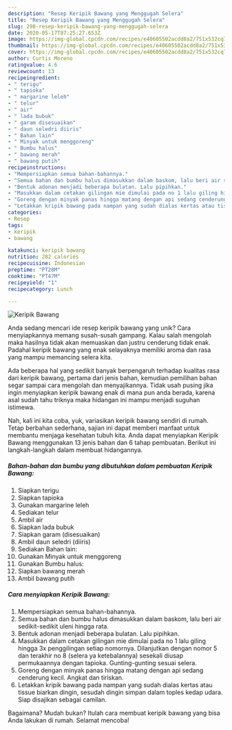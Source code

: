 ```yaml
---
description: "Resep Keripik Bawang yang Menggugah Selera"
title: "Resep Keripik Bawang yang Menggugah Selera"
slug: 298-resep-keripik-bawang-yang-menggugah-selera
date: 2020-05-17T07:25:27.653Z
image: https://img-global.cpcdn.com/recipes/e40605502acdd8a2/751x532cq70/keripik-bawang-foto-resep-utama.jpg
thumbnail: https://img-global.cpcdn.com/recipes/e40605502acdd8a2/751x532cq70/keripik-bawang-foto-resep-utama.jpg
cover: https://img-global.cpcdn.com/recipes/e40605502acdd8a2/751x532cq70/keripik-bawang-foto-resep-utama.jpg
author: Curtis Moreno
ratingvalue: 4.6
reviewcount: 13
recipeingredient:
- " terigu"
- " tapioka"
- " margarine leleh"
- " telur"
- " air"
- " lada bubuk"
- " garam disesuaikan"
- " daun seledri diiris"
- " Bahan lain"
- " Minyak untuk menggoreng"
- " Bumbu halus"
- " bawang merah"
- " bawang putih"
recipeinstructions:
- "Mempersiapkan semua bahan-bahannya."
- "Semua bahan dan bumbu halus dimasukkan dalam baskom, lalu beri air sedikit-sedikit uleni hingga rata."
- "Bentuk adonan menjadi beberapa bulatan. Lalu pipihkan."
- "Masukkan dalam cetakan gilingan mie dimulai pada no 1 lalu giling hingga 3x penggilingan setiap nomornya. Dilanjutkan dengan nomor 5 dan terakhir no 8 (selera ya ketebalannya) sesekali diusap permukaannya dengan tapioka. Gunting-gunting sesuai selera."
- "Goreng dengan minyak panas hingga matang dengan api sedang cenderung kecil. Angkat dan tiriskan."
- "Letakkan kripik bawang pada nampan yang sudah dialas kertas atau tissue biarkan dingin, sesudah dingin simpan dalam toples kedap udara. Siap disajikan sebagai camilan."
categories:
- Resep
tags:
- keripik
- bawang

katakunci: keripik bawang 
nutrition: 282 calories
recipecuisine: Indonesian
preptime: "PT28M"
cooktime: "PT47M"
recipeyield: "1"
recipecategory: Lunch

---
```



![Keripik Bawang](https://img-global.cpcdn.com/recipes/e40605502acdd8a2/751x532cq70/keripik-bawang-foto-resep-utama.jpg)

Anda sedang mencari ide resep keripik bawang yang unik? Cara menyiapkannya memang susah-susah gampang. Kalau salah mengolah maka hasilnya tidak akan memuaskan dan justru cenderung tidak enak. Padahal keripik bawang yang enak selayaknya memiliki aroma dan rasa yang mampu memancing selera kita.



Ada beberapa hal yang sedikit banyak berpengaruh terhadap kualitas rasa dari keripik bawang, pertama dari jenis bahan, kemudian pemilihan bahan segar sampai cara mengolah dan menyajikannya. Tidak usah pusing jika ingin menyiapkan keripik bawang enak di mana pun anda berada, karena asal sudah tahu triknya maka hidangan ini mampu menjadi suguhan istimewa.


Nah, kali ini kita coba, yuk, variasikan keripik bawang sendiri di rumah. Tetap berbahan sederhana, sajian ini dapat memberi manfaat untuk membantu menjaga kesehatan tubuh kita. Anda dapat menyiapkan Keripik Bawang menggunakan 13 jenis bahan dan 6 tahap pembuatan. Berikut ini langkah-langkah dalam membuat hidangannya.

<!--inarticleads1-->

##### Bahan-bahan dan bumbu yang dibutuhkan dalam pembuatan Keripik Bawang:

1. Siapkan  terigu
1. Siapkan  tapioka
1. Gunakan  margarine leleh
1. Sediakan  telur
1. Ambil  air
1. Siapkan  lada bubuk
1. Siapkan  garam (disesuaikan)
1. Ambil  daun seledri (diiris)
1. Sediakan  Bahan lain:
1. Gunakan  Minyak untuk menggoreng
1. Gunakan  Bumbu halus:
1. Siapkan  bawang merah
1. Ambil  bawang putih




<!--inarticleads2-->

##### Cara menyiapkan Keripik Bawang:

1. Mempersiapkan semua bahan-bahannya.
1. Semua bahan dan bumbu halus dimasukkan dalam baskom, lalu beri air sedikit-sedikit uleni hingga rata.
1. Bentuk adonan menjadi beberapa bulatan. Lalu pipihkan.
1. Masukkan dalam cetakan gilingan mie dimulai pada no 1 lalu giling hingga 3x penggilingan setiap nomornya. Dilanjutkan dengan nomor 5 dan terakhir no 8 (selera ya ketebalannya) sesekali diusap permukaannya dengan tapioka. Gunting-gunting sesuai selera.
1. Goreng dengan minyak panas hingga matang dengan api sedang cenderung kecil. Angkat dan tiriskan.
1. Letakkan kripik bawang pada nampan yang sudah dialas kertas atau tissue biarkan dingin, sesudah dingin simpan dalam toples kedap udara. Siap disajikan sebagai camilan.




Bagaimana? Mudah bukan? Itulah cara membuat keripik bawang yang bisa Anda lakukan di rumah. Selamat mencoba!
